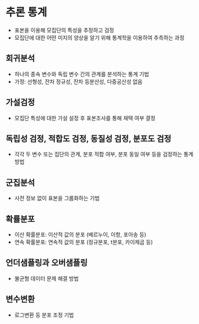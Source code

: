 # 추론 통계

- 표본을 이용해 모집단의 특성을 추정하고 검정
- 모집단에 대한 어떤 미지의 양상을 알기 위해 통계학을 이용하여 추측하는 과정

## 회귀분석

- 하나의 종속 변수와 독립 변수 간의 관계를 분석하는 통계 기법
- 가정: 선형성, 잔차 정규성, 잔차 등분산성, 다중공산성 없음

## 가설검정

- 모집단 특성에 대한 가설 설정 후 표본조사를 통해 채택 여부 결정

## 독립성 검정, 적합도 검정, 동질성 검정, 분포도 검정

- 각각 두 변수 또는 집단의 관계, 분포 적합 여부, 분포 동일 여부 등을 검정하는 통계 방법

## 군집분석

- 사전 정보 없이 표본을 그룹화하는 기법

## 확률분포

- 이산 확률분포: 이산적 값의 분포 (베르누이, 이항, 포아송 등)
- 연속 확률분포: 연속적 값의 분포 (정규분포, t분포, 카이제곱 등)

## 언더샘플링과 오버샘플링

- 불균형 데이터 문제 해결 방법

## 변수변환

- 로그변환 등 분포 조정 기법